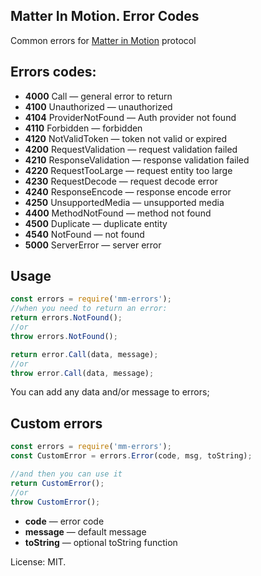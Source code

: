 ## Matter In Motion. Error Codes

Common errors for [Matter in Motion](http://https://github.com/matter-in-motion/mm) protocol

## Errors codes:

* **4000** Call — general error to return
* **4100** Unauthorized — unauthorized
* **4104** ProviderNotFound — Auth provider not found
* **4110** Forbidden — forbidden
* **4120** NotValidToken — token not valid or expired
* **4200** RequestValidation — request validation failed
* **4210** ResponseValidation — response validation failed
* **4220** RequestTooLarge — request entity too large
* **4230** RequestDecode — request decode error
* **4240** ResponseEncode — response encode error
* **4250** UnsupportedMedia — unsupported media
* **4400** MethodNotFound — method not found
* **4500** Duplicate — duplicate entity
* **4540** NotFound — not found
* **5000** ServerError — server error

## Usage
```js
const errors = require('mm-errors');
//when you need to return an error:
return errors.NotFound();
//or
throw errors.NotFound();
```

```js
return error.Call(data, message);
//or
throw error.Call(data, message);
```

You can add any data and/or message to errors;

## Custom errors
```js
const errors = require('mm-errors');
const CustomError = errors.Error(code, msg, toString);

//and then you can use it
return CustomError();
//or
throw CustomError();
```

* **code** — error code
* **message** — default message
* **toString** — optional toString function


License: MIT.
